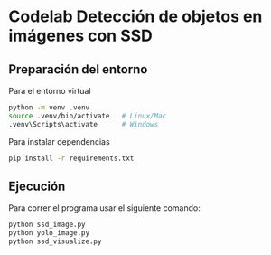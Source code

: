 # Codelab Detección de objetos en imágenes con SSD

## Preparación del entorno

Para el entorno virtual
```bash
python -m venv .venv
source .venv/bin/activate   # Linux/Mac
.venv\Scripts\activate      # Windows
```

Para instalar dependencias
```bash
pip install -r requirements.txt
```

## Ejecución

Para correr el programa usar el siguiente comando:
```bash
python ssd_image.py
python yolo_image.py
python ssd_visualize.py
```
